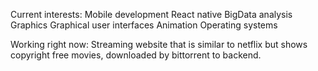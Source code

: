 Current interests:
  Mobile development
  React native
  BigData analysis
  Graphics
  Graphical user interfaces
  Animation
  Operating systems

Working right now:
  Streaming website that is similar to netflix but shows copyright free movies, downloaded by bittorrent to backend.
